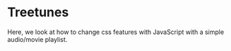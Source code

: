 # Treetunes
Here, we look at how to change css features with JavaScript with a simple audio/movie playlist. 
